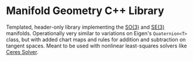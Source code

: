 # Manifold Geometry C++ Library

Templated, header-only library implementing the [SO(3)](include/SO3.h) and [SE(3)](include/SE3.h) manifolds. Operationally very similar to variations on Eigen's `Quaternion<T>` class, but with added chart maps and rules for addition and subtraction on tangent spaces. Meant to be used with nonlinear least-squares solvers like [Ceres Solver](http://ceres-solver.org/).

